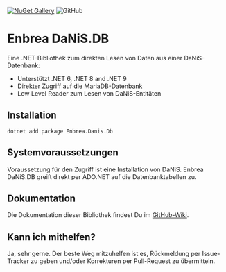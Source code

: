 [![NuGet Gallery](https://img.shields.io/badge/NuGet%20Gallery-enbrea.danis.db-blue.svg)](https://www.nuget.org/packages/Enbrea.Danis.Db/)
![GitHub](https://img.shields.io/github/license/enbrea/enbrea.danis.db)

# Enbrea DaNiS.DB

Eine .NET-Bibliothek zum direkten Lesen von Daten aus einer DaNiS-Datenbank:

+ Unterstützt .NET 6, .NET 8 and .NET 9
+ Direkter Zugriff auf die MariaDB-Datenbank
+ Low Level Reader zum Lesen von DaNiS-Entitäten

## Installation

```
dotnet add package Enbrea.Danis.Db
```

## Systemvoraussetzungen

Voraussetzung für den Zugriff ist eine Installation von DaNiS. Enbrea DaNiS.DB greift direkt per ADO.NET auf die Datenbanktabellen zu. 

## Dokumentation

Die Dokumentation dieser Bibliothek findest Du im [GitHub-Wiki](https://github.com/enbrea/enbrea.danis.db/wiki).

## Kann ich mithelfen?

Ja, sehr gerne. Der beste Weg mitzuhelfen ist es, Rückmeldung per Issue-Tracker zu geben und/oder Korrekturen per Pull-Request zu übermitteln.
